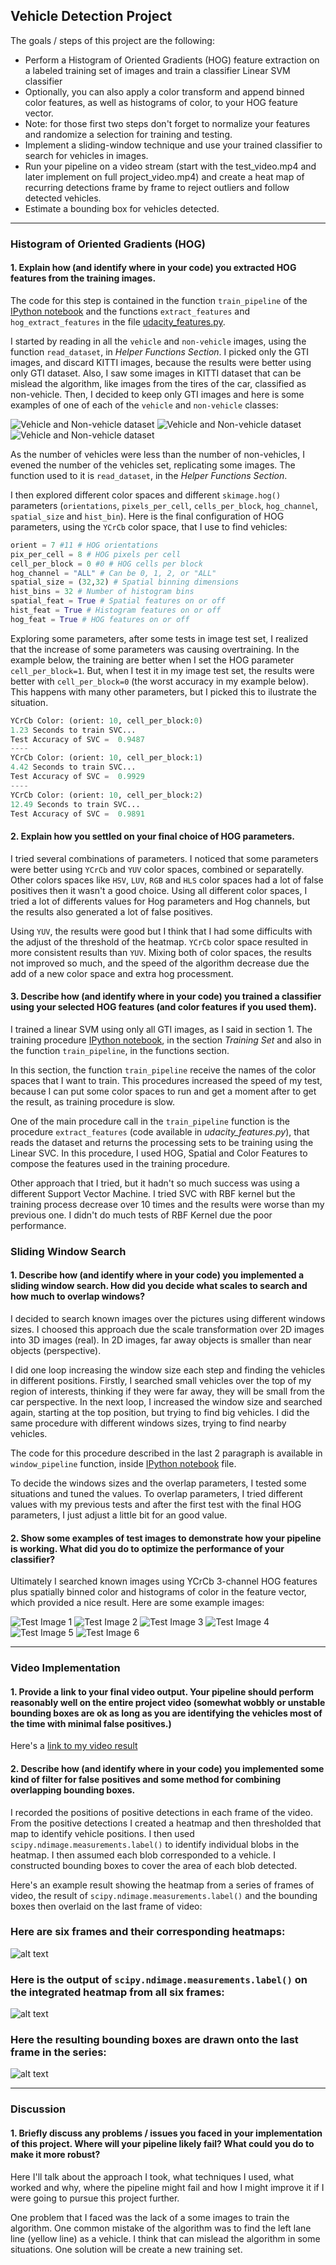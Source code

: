 ## Vehicle Detection Project

The goals / steps of this project are the following:

* Perform a Histogram of Oriented Gradients (HOG) feature extraction on a labeled training set of images and train a classifier Linear SVM classifier
* Optionally, you can also apply a color transform and append binned color features, as well as histograms of color, to your HOG feature vector. 
* Note: for those first two steps don't forget to normalize your features and randomize a selection for training and testing.
* Implement a sliding-window technique and use your trained classifier to search for vehicles in images.
* Run your pipeline on a video stream (start with the test_video.mp4 and later implement on full project_video.mp4) and create a heat map of recurring detections frame by frame to reject outliers and follow detected vehicles.
* Estimate a bounding box for vehicles detected.

[//]: # (Image References)
[image1]: ./writeup/car_notcar1.png
[image2]: ./writeup/car_notcar2.png
[image3]: ./writeup/car_notcar3.png
[image4]: ./test_images/test1.jpg
[image5]: ./test_images/test2.jpg
[image6]: ./test_images/test3.jpg
[image7]: ./test_images/test4.jpg
[image8]: ./test_images/test5.jpg
[image9]: ./test_images/test6.jpg
[image10]: ./examples/labels_map.png
[image11]: ./examples/output_bboxes.png
[video1]: ./output_project_video.mp4

---

### Histogram of Oriented Gradients (HOG)

#### 1. Explain how (and identify where in your code) you extracted HOG features from the training images.

The code for this step is contained in the function `train_pipeline` of the [IPython notebook](./code.ipynb) and the functions `extract_features` and `hog_extract_features` in the file [udacity_features.py](./udacity_features.py).

I started by reading in all the `vehicle` and `non-vehicle` images, using the function `read_dataset`, in *Helper Functions Section*. I picked only the GTI images, and discard KITTI images, because the results were better using only GTI dataset. Also, I saw some images in KITTI dataset that can be mislead the algorithm, like images from the tires of the car, classified as non-vehicle. Then, I decided to keep only GTI images and here is some examples of one of each of the `vehicle` and `non-vehicle` classes:

![Vehicle and Non-vehicle dataset][image1] ![Vehicle and Non-vehicle dataset][image2] ![Vehicle and Non-vehicle dataset][image3]

As the number of vehicles were less than the number of non-vehicles, I evened the number of the vehicles set, replicating some images. The function used to it is `read_dataset`, in the *Helper Functions Section*.

I then explored different color spaces and different `skimage.hog()` parameters (`orientations`, `pixels_per_cell`, `cells_per_block`, `hog_channel`, `spatial_size` and `hist_bin`). Here is the final configuration of HOG parameters, using the `YCrCb` color space, that I use to find vehicles:

```python
orient = 7 #11 # HOG orientations
pix_per_cell = 8 # HOG pixels per cell
cell_per_block = 0 #0 # HOG cells per block
hog_channel = "ALL" # Can be 0, 1, 2, or "ALL"
spatial_size = (32,32) # Spatial binning dimensions
hist_bins = 32 # Number of histogram bins
spatial_feat = True # Spatial features on or off
hist_feat = True # Histogram features on or off
hog_feat = True # HOG features on or off
```
Exploring some parameters, after some tests in image test set, I realized that the increase of some parameters was causing overtraining. In the example below, the training are better when I set the HOG parameter `cell_per_block=1`. But, when I test it in my image test set, the results were better with `cell_per_block=0` (the worst accuracy in my example below). This happens with many other parameters, but I picked this to ilustrate the situation.

```python
YCrCb Color: (orient: 10, cell_per_block:0) 
1.23 Seconds to train SVC...
Test Accuracy of SVC =  0.9487
----
YCrCb Color: (orient: 10, cell_per_block:1) 
4.42 Seconds to train SVC...
Test Accuracy of SVC =  0.9929
----
YCrCb Color: (orient: 10, cell_per_block:2) 
12.49 Seconds to train SVC...
Test Accuracy of SVC =  0.9891
```

#### 2. Explain how you settled on your final choice of HOG parameters.

I tried several combinations of parameters. I noticed that some parameters were better using `YCrCb` and `YUV` color spaces, combined or separatelly. Other colors spaces like `HSV`, `LUV`, `RGB` and `HLS` color spaces had a lot of false positives then it wasn't a good choice. Using all different color spaces, I tried a lot of differents values for Hog parameters and Hog channels, but the results also generated a lot of false positives.

Using `YUV`, the results were good but I think that I had some difficults with the adjust of the threshold of the heatmap. `YCrCb` color space resulted in more consistent results than `YUV`. Mixing both of color spaces, the results not improved so much, and the speed of the algorithm decrease due the add of a new color space and extra hog processment.

#### 3. Describe how (and identify where in your code) you trained a classifier using your selected HOG features (and color features if you used them).

I trained a linear SVM using only all GTI images, as I said in section 1. The training procedure [IPython notebook](./code.ipynb), in the section *Training Set* and also in the function `train_pipeline`, in the functions section.

In this section, the function `train_pipeline` receive the names of the color spaces that I want to train. This procedures increased the speed of my test, because I can put some color spaces to run and get a moment after to get the result, as training procedure is slow.

One of the main procedure call in the `train_pipeline` function is the procedure `extract_features` (code available in *udacity_features.py*), that reads the dataset and returns the processing sets to be training using the Linear SVC. In this procedure, I used HOG, Spatial and Color Features to compose the features used in the training procedure.

Other approach that I tried, but it hadn't so much success was using a different Support Vector Machine. I tried SVC with RBF kernel but the training process decrease over 10 times and the results were worse than my previous one. I didn't do much tests of RBF Kernel due the poor performance.

### Sliding Window Search

#### 1. Describe how (and identify where in your code) you implemented a sliding window search.  How did you decide what scales to search and how much to overlap windows?

I decided to search known images over the pictures using different windows sizes. I choosed this approach due the scale transformation over 2D images into 3D images (real). In 2D images, far away objects is smaller than near objects (perspective). 

I did one loop increasing the window size each step and finding the vehicles in different positions. Firstly, I searched small vehicles over the top of my region of interests, thinking if they were far away, they will be small from the car perspective. In the next loop, I increased the window size and searched again, starting at the top position, but trying to find big vehicles. I did the same procedure with different windows sizes, trying to find nearby vehicles.

The code for this procedure described in the last 2 paragraph is available in `window_pipeline` function, inside [IPython notebook](./code.ipynb) file.

To decide the windows sizes and the overlap parameters, I tested some situations and tuned the values. To overlap parameters, I tried different values with my previous tests and after the first test with the final HOG parameters, I just adjust a little bit for an good value.

#### 2. Show some examples of test images to demonstrate how your pipeline is working.  What did you do to optimize the performance of your classifier?

Ultimately I searched known images using YCrCb 3-channel HOG features plus spatially binned color and histograms of color in the feature vector, which provided a nice result.  Here are some example images:

![Test Image 1][image4]
![Test Image 2][image5]
![Test Image 3][image6]
![Test Image 4][image7]
![Test Image 5][image8]
![Test Image 6][image9]

---

### Video Implementation

#### 1. Provide a link to your final video output.  Your pipeline should perform reasonably well on the entire project video (somewhat wobbly or unstable bounding boxes are ok as long as you are identifying the vehicles most of the time with minimal false positives.)

Here's a [link to my video result](./output_project_video.mp4)


#### 2. Describe how (and identify where in your code) you implemented some kind of filter for false positives and some method for combining overlapping bounding boxes.

I recorded the positions of positive detections in each frame of the video.  From the positive detections I created a heatmap and then thresholded that map to identify vehicle positions.  I then used `scipy.ndimage.measurements.label()` to identify individual blobs in the heatmap.  I then assumed each blob corresponded to a vehicle.  I constructed bounding boxes to cover the area of each blob detected.  

Here's an example result showing the heatmap from a series of frames of video, the result of `scipy.ndimage.measurements.label()` and the bounding boxes then overlaid on the last frame of video:

### Here are six frames and their corresponding heatmaps:

![alt text][image5]

### Here is the output of `scipy.ndimage.measurements.label()` on the integrated heatmap from all six frames:
![alt text][image6]

### Here the resulting bounding boxes are drawn onto the last frame in the series:
![alt text][image7]

---

### Discussion

#### 1. Briefly discuss any problems / issues you faced in your implementation of this project.  Where will your pipeline likely fail?  What could you do to make it more robust?

Here I'll talk about the approach I took, what techniques I used, what worked and why, where the pipeline might fail and how I might improve it if I were going to pursue this project further.  

One problem that I faced was the lack of a some images to train the algorithm. One common mistake of the algorithm was to find the left lane line (yellow line) as a vehicle. I think that can mislead the algorithm in some situations. One solution will be create a new training set.


